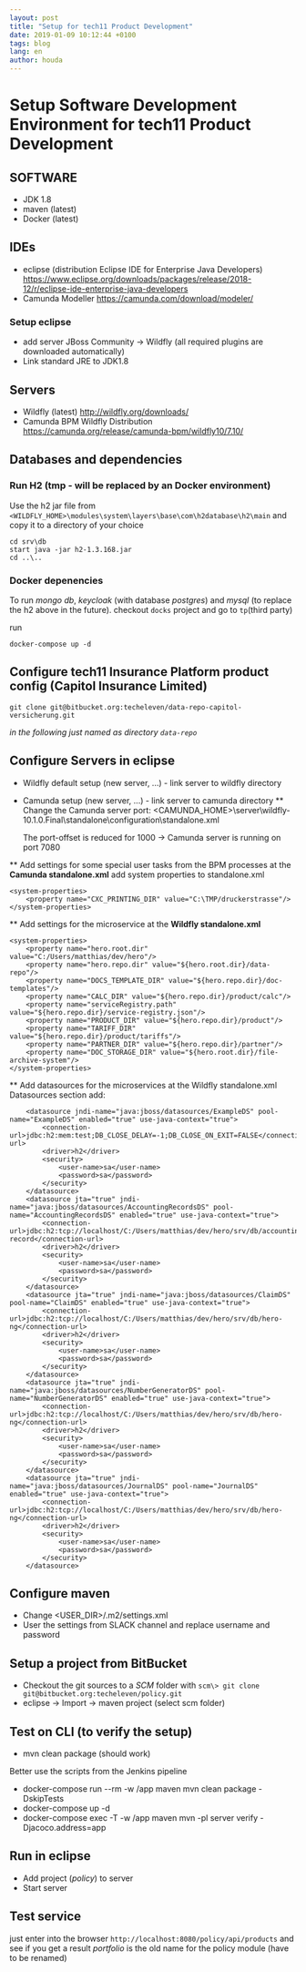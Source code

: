 ```yaml
---
layout: post
title: "Setup for tech11 Product Development"
date: 2019-01-09 10:12:44 +0100
tags: blog 
lang: en
author: houda
---
```

Setup Software Development Environment for tech11 Product Development
=====================================================================

## SOFTWARE

* JDK 1.8
* maven (latest)
* Docker (latest)

## IDEs

* eclipse (distribution Eclipse IDE for Enterprise Java Developers)
  https://www.eclipse.org/downloads/packages/release/2018-12/r/eclipse-ide-enterprise-java-developers
* Camunda Modeller
  https://camunda.com/download/modeler/

### Setup eclipse

* add server JBoss Community -> Wildfly (all required plugins are downloaded automatically)
* Link standard JRE to JDK1.8

## Servers

* Wildfly (latest)
  http://wildfly.org/downloads/
* Camunda BPM Wildfly Distribution
  https://camunda.org/release/camunda-bpm/wildfly10/7.10/

## Databases and dependencies

### Run H2 (tmp - will be replaced by an Docker environment)

Use the h2 jar file from `<WILDFLY_HOME>\modules\system\layers\base\com\h2database\h2\main` and copy it to a directory of your choice

	cd srv\db
	start java -jar h2-1.3.168.jar
	cd ..\..

### Docker depenencies

To run *mongo db*, *keycloak* (with database *postgres*) and *mysql* (to replace the h2 above in the future).
checkout `docks` project and go to `tp`(third party)

run

	docker-compose up -d

## Configure tech11 Insurance Platform product config (Capitol Insurance Limited)

	git clone git@bitbucket.org:techeleven/data-repo-capitol-versicherung.git

*in the following just named as directory `data-repo`*


## Configure Servers in eclipse

* Wildfly default setup (new server, ...) - link server to wildfly directory
* Camunda setup (new server, ...) - link server to camunda directory
** Change the Camunda server port: <CAMUNDA_HOME>\server\wildfly-10.1.0.Final\standalone\configuration\standalone.xml
 
	<socket-binding-group name="standard-sockets" default-interface="public" port-offset="${jboss.socket.binding.port-offset:-1000}">

   The port-offset is reduced for 1000 -> Camunda server is running on port 7080

** Add settings for some special user tasks from the BPM processes at the **Camunda standalone.xml**
   add system properties to standalone.xml

    <system-properties>
        <property name="CXC_PRINTING_DIR" value="C:\TMP/druckerstrasse"/>
    </system-properties>


** Add settings for the microservice at the **Wildfly standalone.xml**
   
    <system-properties>
        <property name="hero.root.dir" value="C:/Users/matthias/dev/hero"/>
        <property name="hero.repo.dir" value="${hero.root.dir}/data-repo"/>
        <property name="DOCS_TEMPLATE_DIR" value="${hero.repo.dir}/doc-templates"/>
        <property name="CALC_DIR" value="${hero.repo.dir}/product/calc"/>
        <property name="serviceRegistry.path" value="${hero.repo.dir}/service-registry.json"/>
        <property name="PRODUCT_DIR" value="${hero.repo.dir}/product"/>
        <property name="TARIFF_DIR" value="${hero.repo.dir}/product/tariffs"/>
        <property name="PARTNER_DIR" value="${hero.repo.dir}/partner"/>
        <property name="DOC_STORAGE_DIR" value="${hero.root.dir}/file-archive-system"/>
    </system-properties>    

** Add datasources for the microservices at the Wildfly standalone.xml
   Datasources section add:

		<datasource jndi-name="java:jboss/datasources/ExampleDS" pool-name="ExampleDS" enabled="true" use-java-context="true">
			<connection-url>jdbc:h2:mem:test;DB_CLOSE_DELAY=-1;DB_CLOSE_ON_EXIT=FALSE</connection-url>
			<driver>h2</driver>
			<security>
				<user-name>sa</user-name>
				<password>sa</password>
			</security>
		</datasource>
		<datasource jta="true" jndi-name="java:jboss/datasources/AccountingRecordsDS" pool-name="AccountingRecordsDS" enabled="true" use-java-context="true">
			<connection-url>jdbc:h2:tcp://localhost/C:/Users/matthias/dev/hero/srv/db/accounting-record</connection-url>
			<driver>h2</driver>
			<security>
				<user-name>sa</user-name>
				<password>sa</password>
			</security>
		</datasource>
		<datasource jta="true" jndi-name="java:jboss/datasources/ClaimDS" pool-name="ClaimDS" enabled="true" use-java-context="true">
			<connection-url>jdbc:h2:tcp://localhost/C:/Users/matthias/dev/hero/srv/db/hero-ng</connection-url>
			<driver>h2</driver>
			<security>
				<user-name>sa</user-name>
				<password>sa</password>
			</security>
		</datasource>
		<datasource jta="true" jndi-name="java:jboss/datasources/NumberGeneratorDS" pool-name="NumberGeneratorDS" enabled="true" use-java-context="true">
			<connection-url>jdbc:h2:tcp://localhost/C:/Users/matthias/dev/hero/srv/db/hero-ng</connection-url>
			<driver>h2</driver>
			<security>
				<user-name>sa</user-name>
				<password>sa</password>
			</security>
		</datasource>
		<datasource jta="true" jndi-name="java:jboss/datasources/JournalDS" pool-name="JournalDS" enabled="true" use-java-context="true">
			<connection-url>jdbc:h2:tcp://localhost/C:/Users/matthias/dev/hero/srv/db/hero-ng</connection-url>
			<driver>h2</driver>
			<security>
				<user-name>sa</user-name>
				<password>sa</password>
			</security>
		</datasource>


## Configure maven

* Change <USER_DIR>/.m2/settings.xml
* User the settings from SLACK channel and replace username and password


## Setup a project from BitBucket

* Checkout the git sources to a *SCM* folder with `scm\> git clone git@bitbucket.org:techeleven/policy.git`
* eclipse -> Import -> maven project (select scm folder)

## Test on CLI (to verify the setup)

* mvn clean package (should work)

Better use the scripts from the Jenkins pipeline

* docker-compose run --rm -w /app maven mvn clean package -DskipTests
* docker-compose up -d
* docker-compose exec -T -w /app maven mvn -pl server verify -Djacoco.address=app

## Run in eclipse

* Add project (*policy*) to server
* Start server

## Test service

just enter into the browser `http://localhost:8080/policy/api/products` and see if you get a result
*portfolio* is the old name for the policy module (have to be renamed)

